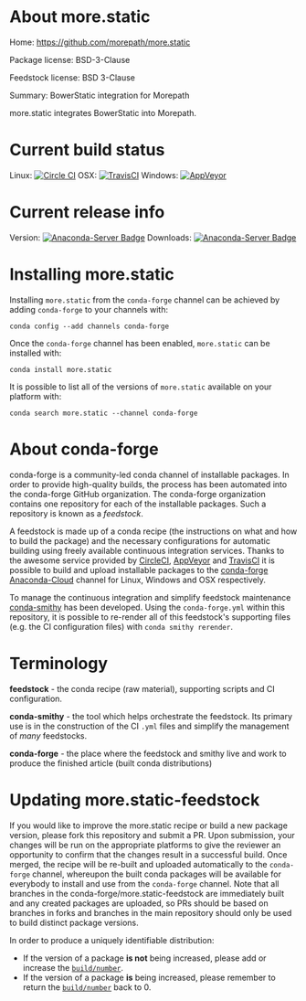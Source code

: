 About more.static
=================

Home: https://github.com/morepath/more.static

Package license: BSD-3-Clause

Feedstock license: BSD 3-Clause

Summary: BowerStatic integration for Morepath

more.static integrates BowerStatic into Morepath.


Current build status
====================

Linux: [![Circle CI](https://circleci.com/gh/conda-forge/more.static-feedstock.svg?style=shield)](https://circleci.com/gh/conda-forge/more.static-feedstock)
OSX: [![TravisCI](https://travis-ci.org/conda-forge/more.static-feedstock.svg?branch=master)](https://travis-ci.org/conda-forge/more.static-feedstock)
Windows: [![AppVeyor](https://ci.appveyor.com/api/projects/status/github/conda-forge/more.static-feedstock?svg=True)](https://ci.appveyor.com/project/conda-forge/more-static-feedstock/branch/master)

Current release info
====================
Version: [![Anaconda-Server Badge](https://anaconda.org/conda-forge/more.static/badges/version.svg)](https://anaconda.org/conda-forge/more.static)
Downloads: [![Anaconda-Server Badge](https://anaconda.org/conda-forge/more.static/badges/downloads.svg)](https://anaconda.org/conda-forge/more.static)

Installing more.static
======================

Installing `more.static` from the `conda-forge` channel can be achieved by adding `conda-forge` to your channels with:

```
conda config --add channels conda-forge
```

Once the `conda-forge` channel has been enabled, `more.static` can be installed with:

```
conda install more.static
```

It is possible to list all of the versions of `more.static` available on your platform with:

```
conda search more.static --channel conda-forge
```


About conda-forge
=================

conda-forge is a community-led conda channel of installable packages.
In order to provide high-quality builds, the process has been automated into the
conda-forge GitHub organization. The conda-forge organization contains one repository
for each of the installable packages. Such a repository is known as a *feedstock*.

A feedstock is made up of a conda recipe (the instructions on what and how to build
the package) and the necessary configurations for automatic building using freely
available continuous integration services. Thanks to the awesome service provided by
[CircleCI](https://circleci.com/), [AppVeyor](http://www.appveyor.com/)
and [TravisCI](https://travis-ci.org/) it is possible to build and upload installable
packages to the [conda-forge](https://anaconda.org/conda-forge)
[Anaconda-Cloud](http://docs.anaconda.org/) channel for Linux, Windows and OSX respectively.

To manage the continuous integration and simplify feedstock maintenance
[conda-smithy](http://github.com/conda-forge/conda-smithy) has been developed.
Using the ``conda-forge.yml`` within this repository, it is possible to re-render all of
this feedstock's supporting files (e.g. the CI configuration files) with ``conda smithy rerender``.


Terminology
===========

**feedstock** - the conda recipe (raw material), supporting scripts and CI configuration.

**conda-smithy** - the tool which helps orchestrate the feedstock.
                   Its primary use is in the construction of the CI ``.yml`` files
                   and simplify the management of *many* feedstocks.

**conda-forge** - the place where the feedstock and smithy live and work to
                  produce the finished article (built conda distributions)


Updating more.static-feedstock
==============================

If you would like to improve the more.static recipe or build a new
package version, please fork this repository and submit a PR. Upon submission,
your changes will be run on the appropriate platforms to give the reviewer an
opportunity to confirm that the changes result in a successful build. Once
merged, the recipe will be re-built and uploaded automatically to the
`conda-forge` channel, whereupon the built conda packages will be available for
everybody to install and use from the `conda-forge` channel.
Note that all branches in the conda-forge/more.static-feedstock are
immediately built and any created packages are uploaded, so PRs should be based
on branches in forks and branches in the main repository should only be used to
build distinct package versions.

In order to produce a uniquely identifiable distribution:
 * If the version of a package **is not** being increased, please add or increase
   the [``build/number``](http://conda.pydata.org/docs/building/meta-yaml.html#build-number-and-string).
 * If the version of a package **is** being increased, please remember to return
   the [``build/number``](http://conda.pydata.org/docs/building/meta-yaml.html#build-number-and-string)
   back to 0.
